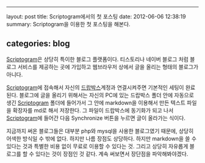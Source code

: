 ---

layout: post title: Scriptogram에서의 첫 포스팅 date: 2012-06-06 12:38:19 summary: Scriptogram을 이용한 첫 포스팅을 해본다.

categories: blog
----------------

[Scriptogram](http://scriptogram.com)은 상당히 특이한 블로그 플랫폼이다. 티스토리나 네이버 블로그 처럼 블로그 서비스를 제공하는 곳에 가입하고 웹브라우저 상에서 글을 올리는 형태의 블로그가 아니다.

[Scriptogram](http://scriptogram.com)에 접속해서 자신의 [드랍박스](http://db.tt/UzqyhZYA)계정과 연결시켜주면 기본적인 세팅이 완료된다. 블로그에 글을 올리기 위해서는 자신의 PC에 있는 드랍박스 폴더 안에 자동으로 생긴 [Scriptogram](http://scriptogram.com) 폴더에 들어가서 그 안에 markdown을 이용해서 만든 텍스트 파일을 확장자를 md로 해서 저장한다. 그 파일이 드랍박스에 동기화가 되고 나서 [Scriptogram](http://scriptogram.com)에 들어간 다음 Synchronize 버튼을 누르면 글이 올라가는 식이다.

지금까지 써온 블로그들은 대부분 php와 mysql을 사용한 블로그였기 때문에, 상당히 어색한 방식일 수 밖에 없다. 하지만 나름 장점도 상당하다. 하지만 markdown을 쓸 수 있다는 것과 특별한 비용 없이 무료로 이용할 수 있다는 것. 그리고 상당히 자유롭게 블로그를 할 수 있다는 것이 장점인 것 같다. 계속 써보면서 장단점을 파악해봐야겠다.
